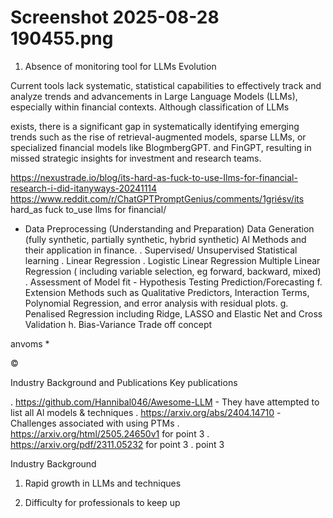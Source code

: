 # Screenshot 2025-08-28 190455.png

1. Absence of monitoring tool for LLMs Evolution

Current tools lack systematic, statistical capabilities to effectively track and analyze trends and advancements in Large Language Models (LLMs), especially within financial contexts. Although classification of LLMs

exists, there is a significant gap in systematically identifying emerging trends such as the rise of retrieval-augmented models, sparse LLMs, or specialized financial models like BlogmbergGPT. and FinGPT, resulting in
missed strategic insights for investment and research teams.

https://nexustrade.io/blog/its-hard-as-fuck-to-use-Ilms-for-financial-research-i-did-itanyways-20241114
https://www.reddit.com/r/ChatGPTPromptGenius/comments/1griésv/its hard_as fuck to_use Ilms for financial/

+ Data Preprocessing (Understanding and Preparation)
Data Generation (fully synthetic, partially synthetic, hybrid synthetic)
Al Methods and their application in finance.
. Supervised/ Unsupervised Statistical learning
. Linear Regression
. Logistic Linear Regression
Multiple Linear Regression ( including variable selection, eg forward, backward, mixed)
. Assessment of Model fit - Hypothesis Testing
Prediction/Forecasting
f. Extension Methods such as Qualitative Predictors, Interaction Terms, Polynomial Regression, and error analysis with residual plots.
g. Penalised Regression including Ridge, LASSO and Elastic Net and Cross Validation
h. Bias-Variance Trade off concept

anvoms *

©

Industry Background and Publications
Key publications

. https://github.com/Hannibal046/Awesome-LLM - They have attempted to list all Al models & techniques
. https://arxiv.org/abs/2404.14710 -Challenges associated with using PTMs
. https://arxiv.org/html/2505.24650v1 for point 3
. https://arxiv.org/pdf/2311.05232 for point 3
. point 3

Industry Background

1. Rapid growth in LLMs and techniques

2. Difficulty for professionals to keep up

